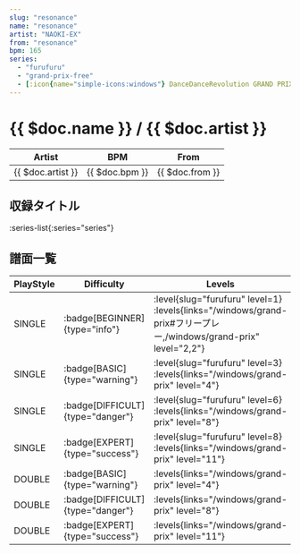 ```yaml
---
slug: "resonance"
name: "resonance"
artist: "NAOKI-EX"
from: "resonance"
bpm: 165
series:
  - "furufuru"
  - "grand-prix-free"
  - [:icon{name="simple-icons:windows"} DanceDanceRevolution GRAND PRIX](/windows/grand-prix)
---
```


# {{ $doc.name }} / {{ $doc.artist }}

|Artist|BPM|From|
|------|---|----|
|{{ $doc.artist }}|{{ $doc.bpm }}|{{ $doc.from }}|

## 収録タイトル

:series-list{:series="series"}

## 譜面一覧

|PlayStyle|Difficulty|Levels|Notes|Movie|
|---------|----------|------|-----|-----|
|SINGLE| :badge[BEGINNER]{type="info"}|<div class="field is-grouped is-grouped-multiline"> :level{slug="furufuru" level=1}  :levels{links="/windows/grand-prix#フリープレー,/windows/grand-prix" level="2,2"}</div>|79/0||
|SINGLE| :badge[BASIC]{type="warning"}|<div class="field is-grouped is-grouped-multiline"> :level{slug="furufuru" level=3}  :levels{links="/windows/grand-prix" level="4"}</div>|121/4||
|SINGLE| :badge[DIFFICULT]{type="danger"}|<div class="field is-grouped is-grouped-multiline"> :level{slug="furufuru" level=6}  :levels{links="/windows/grand-prix" level="8"}</div>|247/20||
|SINGLE| :badge[EXPERT]{type="success"}|<div class="field is-grouped is-grouped-multiline"> :level{slug="furufuru" level=8}  :levels{links="/windows/grand-prix" level="11"}</div>|340/20||
|DOUBLE| :badge[BASIC]{type="warning"}| :levels{links="/windows/grand-prix" level="4"}|128/5||
|DOUBLE| :badge[DIFFICULT]{type="danger"}| :levels{links="/windows/grand-prix" level="8"}|239/16||
|DOUBLE| :badge[EXPERT]{type="success"}| :levels{links="/windows/grand-prix" level="11"}|316/14||
